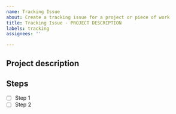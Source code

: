 ```yaml
---
name: Tracking Issue
about: Create a tracking issue for a project or piece of work
title: Tracking Issue - PROJECT DESCRIPTION
labels: tracking
assignees: ''

---
```


## Project description
<!-- Briefly describe the project to provide context for the work that needs to be done -->

## Steps
<!-- List the steps that are required to deliver the project, linking issues and PRs for each step as they are opened -->

- [ ] Step 1
- [ ] Step 2

